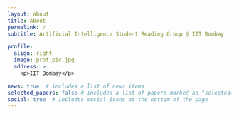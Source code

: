 ```yaml
---
layout: about
title: About
permalink: /
subtitle: Artificial Intelligence Student Reading Group @ IIT Bombay

profile:
  align: right
  image: prof_pic.jpg
  address: >
    <p>IIT Bombay</p>

news: true  # includes a list of news items
selected_papers: false # includes a list of papers marked as "selected={true}"
social: true  # includes social icons at the bottom of the page
---
```

